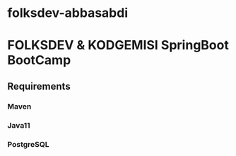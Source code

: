 # folksdev-abbasabdi

# FOLKSDEV & KODGEMISI SpringBoot BootCamp

## Requirements
### Maven
### Java11
### PostgreSQL
